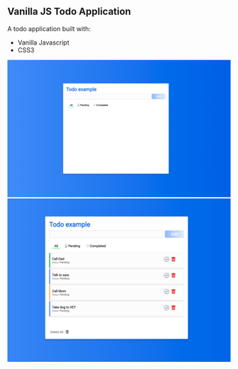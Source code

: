## Vanilla JS Todo Application

A todo application built with:

- Vanilla Javascript
- CSS3

![The San Juan Mountains are beautiful!](/assets/Screen%20Shot%202022-07-25%20at%2012.45.31%20AM.png "ScreenShot 1")
![The San Juan Mountains are beautiful!](/assets/Screen%20Shot%202022-07-25%20at%2012.46.38%20AM.png "ScreenShot 2")
